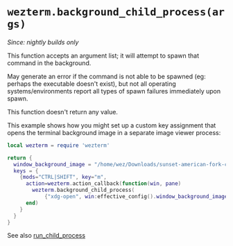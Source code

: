 # `wezterm.background_child_process(args)`

*Since: nightly builds only*

This function accepts an argument list; it will attempt to spawn that command
in the background.

May generate an error if the command is not able to be spawned (eg: perhaps
the executable doesn't exist), but not all operating systems/environments
report all types of spawn failures immediately upon spawn.

This function doesn't return any value.

This example shows how you might set up a custom key assignment that opens
the terminal background image in a separate image viewer process:

```lua
local wezterm = require 'wezterm'

return {
  window_background_image = "/home/wez/Downloads/sunset-american-fork-canyon.jpg",
  keys = {
    {mods="CTRL|SHIFT", key="m",
      action=wezterm.action_callback(function(win, pane)
        wezterm.background_child_process(
            {"xdg-open", win:effective_config().window_background_image})
      end)
    }
  }
}
```

See also [run_child_process](run_child_process.md)

